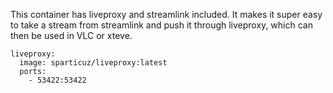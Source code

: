 This container has liveproxy and streamlink included. It makes it super easy to take a stream from streamlink and push it through liveproxy, which can then be used in VLC or xteve.

```
liveproxy:
  image: sparticuz/liveproxy:latest
  ports:
    - 53422:53422
```
